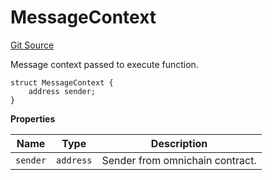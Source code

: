 # MessageContext
[Git Source](https://github.com/zeta-chain/protocol-contracts/blob/07bc421f7b5d3de21d96407c91e6a1e2e7289a16/contracts/evm/interfaces/IGatewayEVM.sol)

Message context passed to execute function.


```solidity
struct MessageContext {
    address sender;
}
```

**Properties**

|Name|Type|Description|
|----|----|-----------|
|`sender`|`address`|Sender from omnichain contract.|

